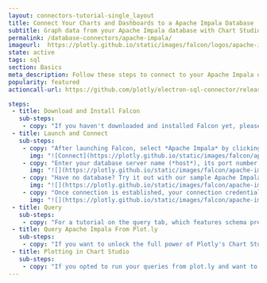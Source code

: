 ```yaml
---
layout: connectors-tutorial-single_layout
title: Connect Your Charts and Dashboards to a Apache Impala Database
subtitle: Graph data from your Apache Impala database with Chart Studio and Falcon.
permalink: /database-connectors/apache-impala/
imageurl:  https://plotly.github.io/static/images/falcon/logos/apache-impala.png
state: active
tags: sql
section: Basics
meta_description: Follow these steps to connect to your Apache Impala database
popularity: featured
actioncall-url: https://github.com/plotly/electron-sql-connector/releases

steps:
 - title: Download and Install Falcon
   sub-steps:
    - copy: "If you haven't downloaded and installed Falcon yet, please follow the instructions for either [personal setup](https://help.plot.ly/database-connectors/personal-login/) or [company on-premise](https://help.plot.ly/database-connectors/on-prem-login/)."
 - title: Launch and Connect
   sub-steps:
    - copy: "After launching Falcon, select *Apache Impala* by clicking on its icon."
      img: "![Connect](https://plotly.github.io/static/images/falcon/apache-impala/apache-impala.png)"
    - copy: "Enter your database server name (*host*), its port number and database. Additionally, set the number of seconds for a request to timeout."
      img: "![](https://plotly.github.io/static/images/falcon/apache-impala/credentials.png)"
    - copy: "Have no database? Try it out with our sample Apache Impala credentials. Simply, click Show Sample Credentials, copy, paste and click *CONNECT*!"
      img: "![](https://plotly.github.io/static/images/falcon/apache-impala/sample-credentials.png)"
    - copy: "Once connection is established, your connection credentials will be saved and greyed out to avoid unintentional changes. If you wish to modify your connection, click on *Edit Credentials*."
      img: "![](https://plotly.github.io/static/images/falcon/apache-impala/edit-credentials.png)"
 - title: Query
   sub-steps:
    - copy: "For a tutorial on the query tab, which features schema preview, the ability execute sql queries, perform inline data visualization, preview tables and export CSV files, see [Query From Falcon](https://help.plot.ly/database-connectors/query-from-falcon/)."
 - title: Query Apache Impala From Plot.ly
   sub-steps:
    - copy: "If you want to unlock the full power of Plotly's Chart Studio, you can click the PLOT.LY tab and QUERY [DATABASE] FROM PLOT.LY. To learn more about this feature, naviagte to the [Query From Plot.ly](https://help.plot.ly/database-connectors/query-from-plotly/) tutorial."
 - title: Plotting in Chart Studio
   sub-steps:
    - copy: "If you opted to run your queries from plot.ly and want to make a styled and interactive plot in the Chart Studio. Check out our [Chart Studio](https://help.plot.ly/tutorials/) tutorials"
---
```

